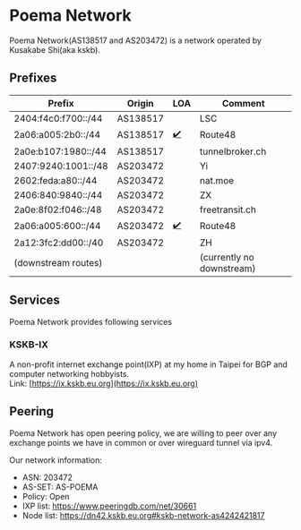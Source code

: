 # Poema Network
Poema Network(AS138517 and AS203472) is a network operated by Kusakabe Shi(aka kskb).  

## Prefixes

| Prefix              |   Origin |                                           LOA | Comment                   |
|---------------------|----------|-----------------------------------------------|---------------------------|
| 2404:f4c0:f700::/44 | AS138517 |                                               | LSC                       |
| 2a06:a005:2b0::/44  | AS138517 | [✔️](files/LOA_ROUTE48_2a06-a005-2b0_44.pdf)   | Route48                   |
| 2a0e:b107:1980::/44 | AS138517 |                                               | tunnelbroker.ch           |
| 2407:9240:1001::/48 | AS203472 |                                               | Yi                        |
| 2602:feda:a80::/44  | AS203472 |                                               | nat.moe                   |
| 2406:840:9840::/44  | AS203472 |                                               | ZX                        |
| 2a0e:8f02:f046::/48 | AS203472 |                                               | freetransit.ch            |
| 2a06:a005:600::/44  | AS203472 | [✔️](files/LOA_ROUTE48_2a06-a005-600_44.pdf)   | Route48                   |
| 2a12:3fc2:dd00::/40 | AS203472 |                                               | ZH                        |
| (downstream routes) |          |                                               | (currently no downstream) |

## Services
Poema Network provides following services

### KSKB-IX
A non-profit internet exchange point(IXP) at my home in Taipei for BGP and computer networking hobbyists.  
Link: [https://ix.kskb.eu.org](https://ix.kskb.eu.org)

## Peering
Poema Network has open peering policy, we are willing to peer over any exchange points we have in common or over wireguard tunnel via ipv4.

Our network information:

* ASN: 203472
* AS-SET: AS-POEMA
* Policy: Open
* IXP list: https://www.peeringdb.com/net/30661
* Node list: https://dn42.kskb.eu.org#kskb-network-as4242421817
